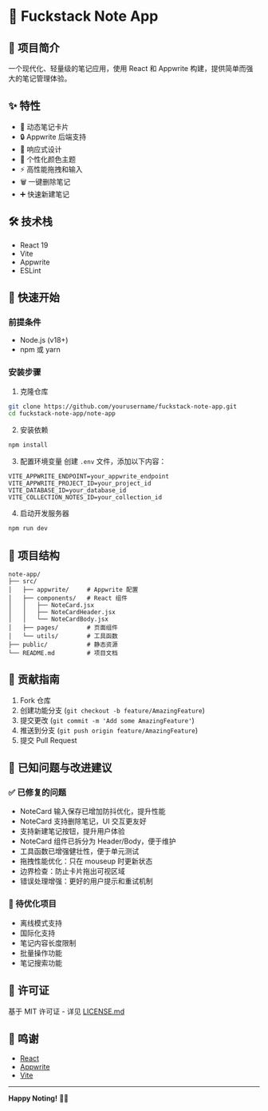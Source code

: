 # 🚀 Fuckstack Note App

## 📝 项目简介

一个现代化、轻量级的笔记应用，使用 React 和 Appwrite 构建，提供简单而强大的笔记管理体验。

## ✨ 特性

- 🌈 动态笔记卡片
- 🔒 Appwrite 后端支持
- 📱 响应式设计
- 🎨 个性化颜色主题
- ⚡ 高性能拖拽和输入
- 🗑️ 一键删除笔记
- ➕ 快速新建笔记

## 🛠 技术栈

- React 19
- Vite
- Appwrite
- ESLint

## 🚀 快速开始

### 前提条件

- Node.js (v18+)
- npm 或 yarn

### 安装步骤

1. 克隆仓库
```bash
git clone https://github.com/yourusername/fuckstack-note-app.git
cd fuckstack-note-app/note-app
```

2. 安装依赖
```bash
npm install
```

3. 配置环境变量
创建 `.env` 文件，添加以下内容：
```
VITE_APPWRITE_ENDPOINT=your_appwrite_endpoint
VITE_APPWRITE_PROJECT_ID=your_project_id
VITE_DATABASE_ID=your_database_id
VITE_COLLECTION_NOTES_ID=your_collection_id
```

4. 启动开发服务器
```bash
npm run dev
```

## 📂 项目结构

```
note-app/
├── src/
│   ├── appwrite/     # Appwrite 配置
│   ├── components/   # React 组件
│   │   ├── NoteCard.jsx
│   │   ├── NoteCardHeader.jsx
│   │   └── NoteCardBody.jsx
│   ├── pages/        # 页面组件
│   └── utils/        # 工具函数
├── public/           # 静态资源
└── README.md         # 项目文档
```

## 🤝 贡献指南

1. Fork 仓库
2. 创建功能分支 (`git checkout -b feature/AmazingFeature`)
3. 提交更改 (`git commit -m 'Add some AmazingFeature'`)
4. 推送到分支 (`git push origin feature/AmazingFeature`)
5. 提交 Pull Request

## 🐞 已知问题与改进建议

### ✅ 已修复的问题
- NoteCard 输入保存已增加防抖优化，提升性能
- NoteCard 支持删除笔记，UI 交互更友好
- 支持新建笔记按钮，提升用户体验
- NoteCard 组件已拆分为 Header/Body，便于维护
- 工具函数已增强健壮性，便于单元测试
- 拖拽性能优化：只在 mouseup 时更新状态
- 边界检查：防止卡片拖出可视区域
- 错误处理增强：更好的用户提示和重试机制

### 🔄 待优化项目
- 离线模式支持
- 国际化支持
- 笔记内容长度限制
- 批量操作功能
- 笔记搜索功能

## 📄 许可证

基于 MIT 许可证 - 详见 [LICENSE.md](LICENSE.md)

## 🌟 鸣谢

- [React](https://reactjs.org/)
- [Appwrite](https://appwrite.io/)
- [Vite](https://vitejs.dev/)

---

**Happy Noting!** 📓✨